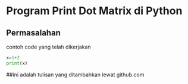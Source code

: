 # **Program Print Dot Matrix di Python**

## Permasalahan

contoh code yang telah dikerjakan
```python
x=1+2
print(x)
```

##ini adalah tulisan yang ditambahkan lewat github.com
